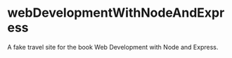 webDevelopmentWithNodeAndExpress
================================

A fake travel site for the book Web Development with Node and Express.

